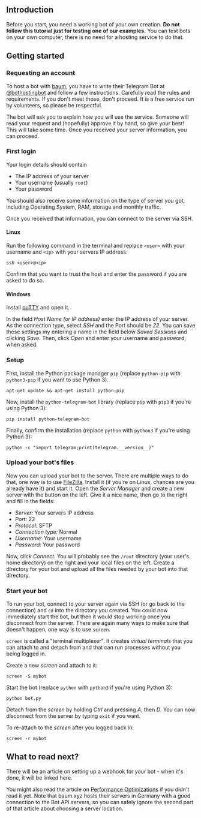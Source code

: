 ## Introduction
Before you start, you need a working bot of your own creation. **Do not follow this tutorial just for testing one of our examples.** You can test bots on your own computer, there is no need for a hosting service to do that. 

## Getting started

### Requesting an account
To host a bot with [baum](baum.xyz), you have to write their Telegram Bot at [@bothostingbot](https://telegram.me/bothostingbot) and follow a few instructions. Carefully read the rules and requirements. If you don't meet those, don't proceed. It is a free service run by volunteers, so please be respectful.

The bot will ask you to explain how you will use the service. Someone will read your request and (hopefully) approve it by hand, so give your best! This will take some time. Once you received your server information, you can proceed.

### First login
Your login details should contain
- The IP address of your server
- Your username (usually `root`)
- Your password

You should also receive some information on the type of server you got, including Operating System, RAM, storage and monthly traffic.

Once you received that information, you can connect to the server via SSH. 

#### Linux
Run the following command in the terminal and replace `<user>` with your username and `<ip>` with your servers IP address:

```
ssh <user>@<ip>
```

Confirm that you want to trust the host and enter the password if you are asked to do so.

#### Windows
Install [puTTY](http://www.chiark.greenend.org.uk/~sgtatham/putty/download.html) and open it. 

In the field *Host Name (or IP address)* enter the IP address of your server. As the connection type, select *SSH* and the Port should be *22*. You can save these settings my entering a name in the field below *Saved Sessions* and clicking *Save*. Then, click *Open* and enter your username and password, when asked.

### Setup
First, install the Python package manager `pip` (replace `python-pip` with `python3-pip` if you want to use Python 3).
```
apt-get update && apt-get install python-pip
```

Now, install the `python-telegram-bot` library (replace `pip` with `pip3` if you're using Python 3):
```
pip install python-telegram-bot
```

Finally, confirm the installation (replace `python` with `python3` if you're using Python 3):
```
python -c "import telegram;print(telegram.__version__)"
```

### Upload your bot's files
Now you can upload your bot to the server. There are multiple ways to do that, one way is to use [FileZilla](https://filezilla-project.org/download.php?type=client). Install it (if you're on Linux, chances are you already have it) and start it. Open the *Server Manager* and create a new server with the button on the left. Give it a nice name, then go to the right and fill in the fields:

- *Server:* Your servers IP address
- *Port:* 22
- *Protocol:* SFTP
- *Connection type:* Normal
- *Username:* Your username
- *Password:* Your password

Now, click *Connect*. You will probably see the `/root` directory (your user's home directory) on the right and your local files on the left. Create a directory for your bot and upload all the files needed by your bot into that directory.

### Start your bot
To run your bot, connect to your server again via SSH (or go back to the connection) and `cd` into the directory you created. You could now immediately start the bot, but then it would stop working once you disconnect from the server. There are again many ways to make sure that doesn't happen, one way is to use `screen`. 

`screen` is called a "terminal multiplexer". It creates *virtual terminals* that you can attach to and detach from and that can run processes without you being logged in.

Create a new *screen* and attach to it:
```
screen -S mybot
```

Start the bot (replace `python` with `python3` if you're using Python 3):
```
python bot.py
```

Detach from the *screen* by holding *Ctrl* and pressing *A*, then *D*. You can now disconnect from the server by typing `exit` if you want. 

To re-attach to the *screen* after you logged back in:
```
screen -r mybot
```

## What to read next?
There will be an article on setting up a webhook for your bot - when it's done, it will be linked here.

You might also read the article on [Performance Optimizations](https://github.com/python-telegram-bot/python-telegram-bot/wiki/Performance-Optimizations) if you didn't read it yet. Note that baum.xyz hosts their servers in Germany with a good connection to the Bot API servers, so you can safely ignore the second part of that article about choosing a server location.
